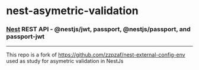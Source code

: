# nest-asymetric-validation

### [Nest](https://github.com/nestjs/nest) REST API - @nestjs/jwt, passport, @nestjs/passport, and passport-jwt

-------


This repo is a fork of https://github.com/zzpzaf/nest-external-config-env used as study for asymetric validation in NestJs
